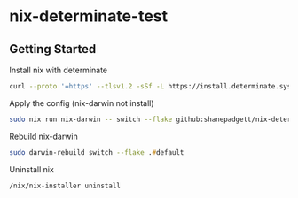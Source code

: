 # nix-determinate-test

## Getting Started

Install nix with determinate
```zsh
curl --proto '=https' --tlsv1.2 -sSf -L https://install.determinate.systems/nix | sh -s -- install --determinate --no-confirm --force
```

Apply the config (nix-darwin not install)
```zsh
sudo nix run nix-darwin -- switch --flake github:shanepadgett/nix-determinate-test#default --no-write-lock-file
```

Rebuild nix-darwin
```zsh
sudo darwin-rebuild switch --flake .#default
```

Uninstall nix
```zsh
/nix/nix-installer uninstall
```
